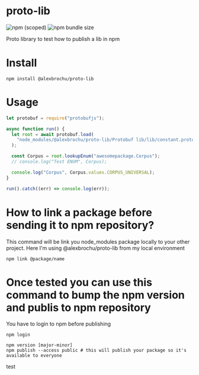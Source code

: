 # proto-lib

![npm (scoped)](https://img.shields.io/npm/v/@alexbrochu/proto-lib)
![npm bundle size](https://img.shields.io/bundlephobia/min/proto-lib)

Proto library to test how to publish a lib in npm

# Install

```
npm install @alexbrochu/proto-lib
```

# Usage

```js
let protobuf = require("protobufjs");

async function run() {
  let root = await protobuf.load(
    "node_modules/@alexbrochu/proto-lib/Protobuf lib/lib/constant.proto"
  );

  const Corpus = root.lookupEnum("awesomepackage.Corpus");
  // console.log("Test ENUM", Corpus);

  console.log("Corpus", Corpus.values.CORPUS_UNIVERSAL);
}

run().catch((err) => console.log(err));
```

# How to link a package before sending it to npm repository?

This command will be link you node_modules package locally to your other project. Here I'm using @alexbrochu/proto-lib from my local environment

```
npm link @package/name
```

# Once tested you can use this command to bump the npm version and publis to npm repository

You have to login to npm before publishing

```
npm login
```

```
npm version [major-minor]
npm publish --access public # this will publish your package so it's available to everyone
```

test
